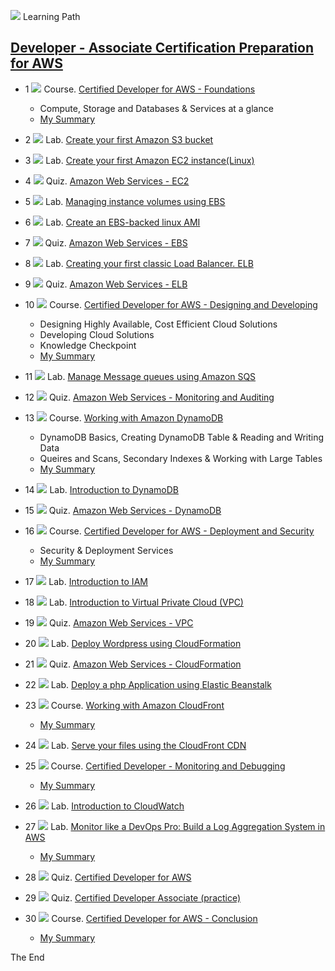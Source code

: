 ![](resources/icons/learning-paths.ico) 
Learning Path

## [Developer - Associate Certification Preparation for AWS](https://cloudacademy.com/learning-paths/developer-associate-certification-preparation-for-aws-15/)

* 1
![](https://github.com/maxaldunate/aws-training/blob/master/icons/courses.ico)
Course. [Certified Developer for AWS - Foundations](https://cloudacademy.com/amazon-web-services/certified-developer-foundations-course/)
  - Compute, Storage and Databases & Services at a glance  
  - [My Summary](01-course-certified-developer-for-aws-foundations.md)

* 2
![](resources/icons/labs.ico)
Lab. [Create your first Amazon S3 bucket](https://cloudacademy.com/amazon-web-services/labs/create-your-first-amazon-s3-bucket-2/)

* 3
![](resources/icons/labs.ico)
Lab. [Create your first Amazon EC2 instance(Linux)](https://cloudacademy.com/amazon-web-services/labs/create-your-first-amazon-ec2-instance-1/)

* 4
![](resources/icons/quizzes.ico)
Quiz. [Amazon Web Services - EC2](https://cloudacademy.com/quiz/study/497270/results/)

* 5
![](resources/icons/labs.ico)
Lab. [Managing instance volumes using EBS](https://cloudacademy.com/amazon-web-services/labs/managing-instance-volumes-using-ebs-6/)

* 6
![](resources/icons/labs.ico)
Lab. [Create an EBS-backed linux AMI](https://cloudacademy.com/amazon-web-services/labs/create-ebs-backed-linux-ami-7/)

* 7
![](resources/icons/quizzes.ico)
Quiz. [Amazon Web Services - EBS](https://cloudacademy.com/quiz/study/497018/results/)

* 8
![](resources/icons/labs.ico)
Lab. [Creating your first classic Load Balancer. ELB](https://cloudacademy.com/amazon-web-services/labs/create-your-first-amazon-elastic-load-balancing-elb-4/)

* 9
![](resources/icons/quizzes.ico)
Quiz. [Amazon Web Services - ELB](https://cloudacademy.com/quiz/study/497023/results/)

* 10
![](resources/icons/courses.ico)
Course. [Certified Developer for AWS - Designing and Developing](https://cloudacademy.com/amazon-web-services/certified-developer-designing-and-developing-course/)
  - Designing Highly Available, Cost Efficient Cloud Solutions
  - Developing Cloud Solutions
  - Knowledge Checkpoint
  - [My Summary](10-course-certified-developer-for-aws-designing-and-developing.md)

* 11
![](resources/icons/labs.ico)
Lab. [Manage Message queues using Amazon SQS](https://cloudacademy.com/amazon-web-services/labs/manage-message-queue-amazon-sqs-16/)

* 12
![](resources/icons/quizzes.ico)
Quiz. [Amazon Web Services - Monitoring and Auditing](https://cloudacademy.com/quiz/study/498827/results/)

* 13
![](resources/icons/courses.ico)
Course. [Working with Amazon DynamoDB](https://cloudacademy.com/amazon-web-services/working-with-amazon-dynamodb-course/)
  - DynamoDB Basics, Creating DynamoDB Table & Reading and Writing Data
  - Queires and Scans, Secondary Indexes & Working with Large Tables
  - [My Summary](13-course-working-with-amazon-dynamoDB.md)

* 14
![](resources/icons/labs.ico)
Lab. [Introduction to DynamoDB](https://cloudacademy.com/amazon-web-services/labs/introduction-dynamodb-8/)

* 15
![](resources/icons/quizzes.ico)
Quiz. [Amazon Web Services - DynamoDB](https://cloudacademy.com/quiz/study/498841/results/)

* 16
![](resources/icons/courses.ico)
Course. [Certified Developer for AWS - Deployment and Security](https://cloudacademy.com/amazon-web-services/deployment-and-security-certified-developer-for-aws-course/)
  - Security & Deployment Services
  - [My Summary](16-course-certified-developer-for-aws-deployment-and-security.md)

* 17
![](resources/icons/labs.ico)
Lab. [Introduction to IAM](https://cloudacademy.com/amazon-web-services/labs/introduction-iam-13/)

* 18
![](resources/icons/labs.ico)
Lab. [Introduction to Virtual Private Cloud (VPC)](https://cloudacademy.com/amazon-web-services/labs/introduction-virtual-private-cloud-vpc-9/)

* 19
![](resources/icons/quizzes.ico)
Quiz. [Amazon Web Services - VPC](https://cloudacademy.com/quiz/study/502821/results/)

* 20
![](resources/icons/labs.ico)
Lab. [Deploy Wordpress using CloudFormation](https://cloudacademy.com/amazon-web-services/labs/deploy-wordpress-cloudformation-17/)

* 21
![](resources/icons/quizzes.ico)
Quiz. [Amazon Web Services - CloudFormation](https://cloudacademy.com/quiz/study/503113/results/)

* 22
![](resources/icons/labs.ico)
Lab. [Deploy a php Application using Elastic Beanstalk](https://cloudacademy.com/amazon-web-services/labs/deploy-php-application-using-elastic-beanstalk-26/)

* 23
![](resources/icons/courses.ico)
Course. [Working with Amazon CloudFront](https://cloudacademy.com/amazon-web-services/cloudfront-course/)
  - [My Summary](23-course-working-with-amazon-cloudFront.md)

* 24
![](resources/icons/labs.ico)
Lab. [Serve your files using the CloudFront CDN](https://cloudacademy.com/amazon-web-services/labs/serve-your-files-using-cloudfront-cdn-15/)

* 25
![](resources/icons/courses.ico)
Course. [Certified Developer - Monitoring and Debugging](https://cloudacademy.com/amazon-web-services/certified-developer-monitoring-and-debugging-course/)
  - [My Summary](25-course-certified-developer-for-aws-monitoring-and-debugging.md)

* 26
![](resources/icons/labs.ico)
Lab. [Introduction to CloudWatch](https://cloudacademy.com/amazon-web-services/labs/introduction-to-cloudwatch-18/)

* 27
![](resources/icons/labs.ico)
Lab. [Monitor like a DevOps Pro: Build a Log Aggregation System in AWS](https://cloudacademy.com/amazon-web-services/labs/aws-devops-pro-monitoring-build-log-aggregation-system-38/)
  - [My Summary](https://github.com/maxaldunate/aws-training/tree/master/learning-paths-developer-associate-certification-preparation-for-aws-15/Step27of30.%20Lab.%20Log%20Aggregation%20System%20with%20Cloud%20Watch%20Elastic%20Search)

* 28
![](resources/icons/quizzes.ico)
Quiz. [Certified Developer for AWS](https://cloudacademy.com/quiz/study/503493/)

* 29
![](resources/icons/quizzes.ico)
Quiz. [Certified Developer Associate (practice)](https://cloudacademy.com/quiz/test/503494/)

* 30
![](resources/icons/courses.ico)
Course. [Certified Developer for AWS - Conclusion](https://cloudacademy.com/amazon-web-services/certified-developer-for-aws-conclusion-course/)
  - [My Summary](30-course-certified-developer-for-aws-conclusion.md)

The End